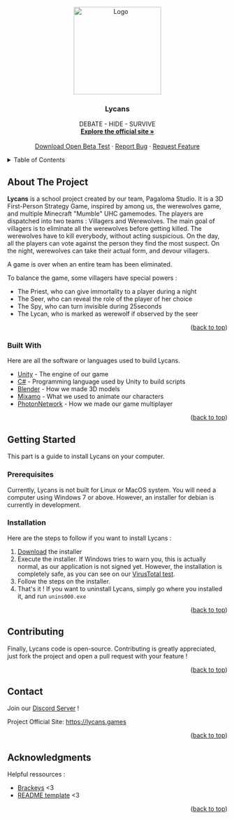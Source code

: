 <div id="top"></div>


<!-- PROJECT LOGO -->
<br />
<div align="center">
  <a href="https://github.com/Pagaloma-Studio/Open-Beta-Lycans">
    <img src="https://github.com/Pagaloma-Studio/Open-Beta-Lycans/blob/main/images/V7.png" alt="Logo" width="200" height="200">
  </a>

  <h3 align="center">Lycans</h3>

  <p align="center">
    DEBATE - HIDE - SURVIVE
    <br />
    <a href="https://lycans.games"><strong>Explore the official site »</strong></a>
    <br />
    <br />
    <a href="https://github.com/Pagaloma-Studio/Final-Beta-Lycans/blob/main/Lycans-1-0-setup.exe?raw=true">Download Open Beta Test</a>
    ·
    <a href="https://github.com/Pagaloma-Studio/Final-Beta-Lycans/issues">Report Bug</a>
    ·
    <a href="https://github.com/Pagaloma-Studio/Final-Beta-Lycans/issues">Request Feature</a>
  </p>
</div>



<!-- TABLE OF CONTENTS -->
<details>
  <summary>Table of Contents</summary>
  <ol>
    <li>
      <a href="#about-the-project">About The Project</a>
      <ul>
        <li><a href="#built-with">Built With</a></li>
      </ul>
    </li>
    <li>
      <a href="#getting-started">Getting Started</a>
      <ul>
        <li><a href="#prerequisites">Prerequisites</a></li>
        <li><a href="#installation">Installation</a></li>
      </ul>
    </li>
    <li><a href="#contributing">Contributing</a></li>
    <li><a href="#contact">Contact</a></li>
    <li><a href="#acknowledgments">Acknowledgments</a></li>
  </ol>
</details>



<!-- ABOUT THE PROJECT -->
## About The Project

**Lycans** is a school project created by our team, Pagaloma Studio. It is a 3D First-Person Strategy Game, inspired by among us, the werewolves game, and multiple Minecraft "Mumble" UHC gamemodes. 
The players are dispatched into two teams : Villagers and Werewolves. The main goal of villagers is to eliminate all the werewolves before getting killed. The werewolves have to kill everybody, without acting suspicious.
On the day, all the players can vote against the person they find the most suspect. On the night, werewolves can take their actual form, and devour villagers.

A game is over when an entire team has been eliminated.

To balance the game, some villagers have special powers : 
- The Priest, who can give immortality to a player during a night
- The Seer, who can reveal the role of the player of her choice
- The Spy, who can turn invisible during 25seconds
- The Lycan, who is marked as werewolf if observed by the seer

<p align="right">(<a href="#top">back to top</a>)</p>



### Built With

Here are all the software or languages used to build Lycans.

* [Unity](https://unity.com/) - The engine of our game
* [C#](https://dotnet.microsoft.com/en-us/languages/csharp) - Programming language used by Unity to build scripts
* [Blender](https://www.blender.org/) - How we made 3D models
* [Mixamo](https://www.mixamo.com/) - What we used to animate our characters
* [PhotonNetwork](https://doc-api.photonengine.com/en/pun/v1/class_photon_network.html) - How we made our game multiplayer
<p align="right">(<a href="#top">back to top</a>)</p>



<!-- GETTING STARTED -->
## Getting Started

This part is a guide to install Lycans on your computer.

### Prerequisites

Currently, Lycans is not built for Linux or MacOS system. You will need a computer using Windows 7 or above. However, an installer for debian is currently in development. 

### Installation

Here are the steps to follow if you want to install Lycans :

1. [Download](https://github.com/Pagaloma-Studio/Final-Beta-Lycans/blob/main/Lycans-1-0-setup.exe?raw=true) the installer
2. Execute the installer. If Windows tries to warn you, this is actually normal, as our application is not signed yet. However, the installation is completely safe, as you can see on our [VirusTotal test](https://www.virustotal.com/gui/file/b9bd2fb64165edbcb5c06e4dd0d636dccbbdfcb0db3f7d0261d1800974140d31?nocache=1). 
3. Follow the steps on the installer.
4. That's it ! If you want to uninstall Lycans, simply go where you installed it, and run `unins000.exe`

<p align="right">(<a href="#top">back to top</a>)</p>



<!-- CONTRIBUTING -->
## Contributing

Finally, Lycans code is open-source. Contributing is greatly appreciated, just fork the project and open a pull request with your feature !
<p align="right">(<a href="#top">back to top</a>)</p>


<!-- CONTACT -->
## Contact

Join our [Discord Server](https://discord.gg/Ee4h6wZ3H3) !

Project Official Site: https://lycans.games

<p align="right">(<a href="#top">back to top</a>)</p>



<!-- ACKNOWLEDGMENTS -->
## Acknowledgments

Helpful ressources :

* [Brackeys](https://www.youtube.com/c/Brackeys) <3
* [README template](https://github.com/othneildrew/Best-README-Template) <3

<p align="right">(<a href="#top">back to top</a>)</p>

